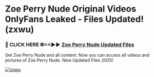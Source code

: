 # Zoe Perry Nude Original Videos 0nlyFans Leaked - Files Updated! (zxwu)

<h3>🔴 CLICK HERE 🌐==►► <a href="https://tinyurl.com/yrmya6cz" rel="nofollow">Zoe Perry Nude Updated Files</a></h3>

Get Zoe Perry Nude and all content. Now you can access all videos and pictures of Zoe Perry Nude. New Updated Files 2025!

[![zxwu](https://i.imgur.com/FMdXYCs.gif)](https://tinyurl.com/yrmya6cz)
